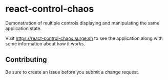 # react-control-chaos

Demonstration of multiple controls displaying and manipulating the same application
state.

Visit https://react-control-chaos.surge.sh to see the application along with some
information about how it works.

## Contributing

Be sure to create an issue before you submit a change request.
